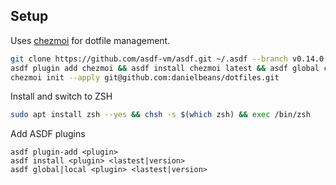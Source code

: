 ## Setup

Uses [chezmoi](https://www.chezmoi.io) for dotfile management.

```sh
git clone https://github.com/asdf-vm/asdf.git ~/.asdf --branch v0.14.0 && . "$HOME/.asdf/asdf.sh"
asdf plugin add chezmoi && asdf install chezmoi latest && asdf global chezmoi latest
chezmoi init --apply git@github.com:danielbeans/dotfiles.git
```

Install and switch to ZSH
```sh
sudo apt install zsh --yes && chsh -s $(which zsh) && exec /bin/zsh
```

Add ASDF plugins
```
asdf plugin-add <plugin>
asdf install <plugin> <lastest|version>
asdf global|local <plugin> <lastest|version>
```
